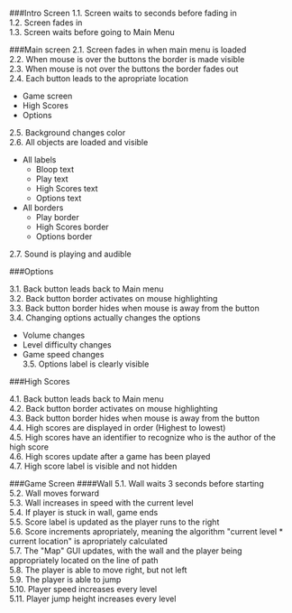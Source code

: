 ###Intro Screen
1.1. Screen waits to seconds before fading in<br>
1.2. Screen fades in<br>
1.3. Screen waits before going to Main Menu<br>

###Main screen
2.1. Screen fades in when main menu is loaded<br>
2.2. When mouse is over the buttons the border is made visible<br>
2.3. When mouse is not over the buttons the border fades out<br>
2.4. Each button leads to the apropriate location
  * Game screen
  * High Scores
  * Options<br>

2.5. Background changes color<br>
2.6. All objects are loaded and visible
  * All labels
    * Bloop text
    * Play text
    * High Scores text
    * Options text
  * All borders
    * Play border
    * High Scores border
    * Options border<br>

2.7. Sound is playing and audible<br>

###Options

3.1. Back button leads back to Main menu<br>
3.2. Back button border activates on mouse highlighting<br>
3.3. Back button border hides when mouse is away from the button<br>
3.4. Changing options actually changes the options<br>
  * Volume changes
  * Level difficulty changes
  * Game speed changes<br>
3.5. Options label is clearly visible<br>


###High Scores

4.1. Back button leads back to Main menu<br>
4.2. Back button border activates on mouse highlighting<br>
4.3. Back button border hides when mouse is away from the button<br>
4.4. High scores are displayed in order (Highest to lowest)<br>
4.5. High scores have an identifier to recognize who is the author of the high score<br>
4.6. High scores update after a game has been played<br>
4.7. High score label is visible and not hidden<br>


###Game Screen
####Wall
5.1. Wall waits 3 seconds before starting<br>
5.2. Wall moves forward<br>
5.3. Wall increases in speed with the current level<br>
5.4. If player is stuck in wall, game ends<br>
5.5. Score label is updated as the player runs to the right <br>
5.6. Score increments apropriately, meaning the algorithm "current level * current location" is apropriately calculated<br>
5.7. The "Map" GUI updates, with the wall and the player being appropriately located on the line of path<br>
5.8. The player is able to move right, but not left<br>
5.9. The player is able to jump<br>
5.10. Player speed increases every level<br>
5.11. Player jump height increases every level<br>
